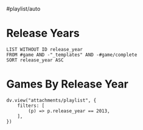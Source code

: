 #playlist/auto
# Release Years
```dataview
LIST WITHOUT ID release_year
FROM #game AND -"_templates" AND -#game/complete
SORT release_year ASC
```

# Games By Release Year
```dataviewjs
dv.view("attachments/playlist", {
    filters: [
        (p) => p.release_year == 2013,
    ],
})
```